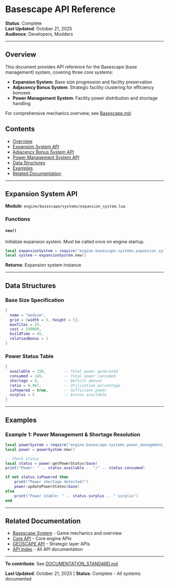 # Basescape API Reference

**Status**: Complete  
**Last Updated**: October 21, 2025  
**Audience**: Developers, Modders

---

## Overview

This document provides API reference for the Basescape (base management) system, covering three core systems:
- **Expansion System**: Base size progression and facility preservation
- **Adjacency Bonus System**: Strategic facility clustering for efficiency bonuses
- **Power Management System**: Facility power distribution and shortage handling

For comprehensive mechanics overview, see [Basescape.md](../systems/Basescape.md).

## Contents

- [Overview](#overview)
- [Expansion System API](#expansion-system-api)
- [Adjacency Bonus System API](#adjacency-bonus-system-api)
- [Power Management System API](#power-management-system-api)
- [Data Structures](#data-structures)
- [Examples](#examples)
- [Related Documentation](#related-documentation)

---

## Expansion System API

**Module**: `engine/basescape/systems/expansion_system.lua`

### Functions

#### `new()`
Initialize expansion system. Must be called once on engine startup.

```lua
local expansionSystem = require("engine.basescape.systems.expansion_system")
local system = expansionSystem.new()
```

**Returns**: Expansion system instance

---

## Data Structures

### Base Size Specification
```lua
{
  name = "medium",
  grid = {width = 5, height = 5},
  maxTiles = 25,
  cost = 250000,
  buildTime = 45,
  relationBonus = 1
}
```

### Power Status Table
```lua
{
  available = 150,        -- Total power generated
  consumed = 145,         -- Total power consumed
  shortage = 0,           -- Deficit amount
  ratio = 0.967,          -- Utilization percentage
  isPowered = true,       -- Sufficient power
  surplus = 5             -- Excess available
}
```

---

## Examples

### Example 1: Power Management & Shortage Resolution
```lua
local powerSystem = require("engine.basescape.systems.power_management_system")
local power = powerSystem.new()

-- Check status
local status = power:getPowerStatus(base)
print("Power: " .. status.available .. "/" .. status.consumed)

if not status.isPowered then
    print("Power shortage detected!")
    power:updatePowerStates(base)
else
    print("Power stable: " .. status.surplus .. " surplus")
end
```

---

## Related Documentation

- [Basescape System](../systems/Basescape.md) - Game mechanics and overview
- [Core API](CORE.md) - Core engine APIs
- [GEOSCAPE API](GEOSCAPE.md) - Strategic layer APIs
- [API Index](README.md) - All API documentation

---

**To contribute**: See [DOCUMENTATION_STANDARD.md](../../docs/DOCUMENTATION_STANDARD.md)

**Last Updated**: October 21, 2025 | **Status**: Complete - All systems documented

```
